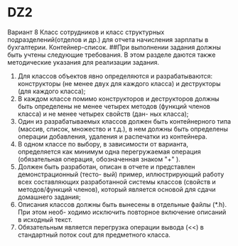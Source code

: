 # DZ2 
Вариант 8
Класс сотрудников и класс структурных подразделений(отделов и др.) для отчета начисления зарплаты в бухгалтерии. Контейнер-список.
##При выполнении задания должны быть учтены следующие требования. В этом разделе даются также методические указания для реализации задания.
1. Для классов объектов явно определяются и разрабатываются: конструкторы (не менее двух для каждого класса) и деструкторы (для каждого класса);
2. В каждом классе помимо конструкторов и деструкторов должны быть определены не менее четырех методов (функций членов класса) и не менее четырех свойств (дан- ных класса);
3. Один из разрабатываемых классов должен быть контейнерного типа (массив, список, множество и т.д.), в нем должны быть определены операции добавления, удаления и распечатки из контейнера.
4. В одном классе по выбору, в зависимости от варианта, определяется как минимум одна перегружаемая операция (обязательная операция, обозначенная знаком "+" ).
5. Должен быть разработан, описан в отчете и представлен демонстрационный (тесто- вый) пример, иллюстрирующий работу всех составляющих разработанной системы классов (свойств и методов/функций членов), который является основой для сдачи домашнего задания;
6. Описания классов должны быть вынесены в отдельные файлы (*.h). При этом необ- ходимо исключить повторное включение описаний в исходный текст.
7. Обязательным является перегрузка операции вывода (<<) в стандартный поток cout для предметного класса.
            
